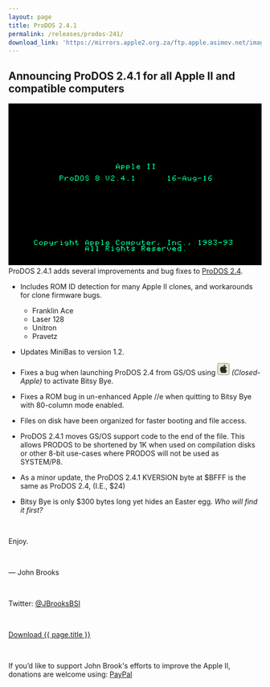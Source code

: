 ```yaml
---
layout: page
title: ProDOS 2.4.1
permalink: /releases/prodos-241/
download_link: 'https://mirrors.apple2.org.za/ftp.apple.asimov.net/images/masters/prodos/ProDOS_2_4_1.dsk'
---
```


## Announcing ProDOS 2.4.1 for all Apple II and compatible computers

<div style="width:100%"><img src="/pix/prodos241/ProDOS-2.4.1.png"></div>

<div style="width:100%">ProDOS 2.4.1 adds several improvements and bug fixes to <a href="/releases/prodos-24/">ProDOS 2.4</a>.</div>


* Includes ROM ID detection for many Apple II clones, and workarounds for clone firmware bugs.
  - Franklin Ace
  - Laser 128
  - Unitron
  - Pravetz

* Updates MiniBas to version 1.2.
* Fixes a bug when launching ProDOS 2.4 from GS/OS using <img style="width:24px; height:24px;" src="/pix/ClosedAppleButton.svg" onerror="this.onerror=null; this.src='/pix/ClosedAppleButton-24x24.png'" /> _(Closed-Apple)_ to activate Bitsy Bye.
* Fixes a ROM bug in un-enhanced Apple //e when quitting to Bitsy Bye with 80-column mode enabled.
* Files on disk have been organized for faster booting and file access.
* ProDOS 2.4.1 moves GS/OS support code to the end of the file. This allows PRODOS to be shortened by 1K when used on compilation disks or other 8-bit use-cases where PRODOS will not be used as SYSTEM/P8.
* As a minor update, the ProDOS 2.4.1 KVERSION byte at $BFFF is the same as ProDOS 2.4, (I.E., $24)
* Bitsy Bye is only $300 bytes long yet hides an Easter egg. <em>Who will find it first?</em>




<p>&nbsp;</p>

<div style="width:100%">
Enjoy.
</div>

<p>&nbsp;</p>

<div style="width:100%">
&mdash; John Brooks
</div>

<p>&nbsp;</p>

<div style="width:100%">
Twitter: <a href="https://www.twitter.com/JBrooksBSI">@JBrooksBSI</a>
</div>

<p>&nbsp;</p>

<div style="width:100%">
<a href="{{ page.download_link }}" class="btn btn-lg btn-secondary">Download {{ page.title }}</a></div>

<p>&nbsp;</p>

<div style="width:100%">
If you’d like to support John Brook's efforts to improve the Apple II, donations are welcome using: <a href="https://www.paypal.me/JBrooksBSI">PayPal</a>
</div>
